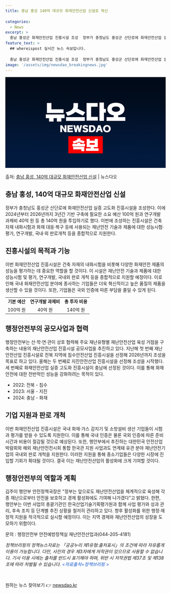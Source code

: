 ```yaml
---
title: 충남 홍성 140억 대규모 화재안전산업 신설로 혁신

categories:
  - News
excerpt: >
  충남 홍성군 화재안전산업 진흥시설 조성  정부가 충청남도 홍성군 산단로에 화재안전산업 실증 고도화 진흥시설을…
feature_text: >
  ## whereispost 실시간 뉴스 속보입니다.

  충남 홍성군 화재안전산업 진흥시설 조성  정부가 충청남도 홍성군 산단로에 화재안전산업 실증 고도화 진흥시설을…
image: '/assets/img/newsdao_breakingnews.jpg'
---
```


![뉴스다오 속보](/assets/img/newsdao_breakingnews.jpg)

<p>출처: <a href="https://newsdao.kr/4324" rel="dofollow">충남 홍성, 140억 대규모 화재안전산업 신설</a> | 뉴스다오</p>

<h2 data-ke-size="size26">충남 홍성, 140억 대규모 화재안전산업 신설</h2>
<p data-ke-size="size16">정부가 충청남도 홍성군 산단로에 화재안전산업 실증 고도화 진흥시설을 조성한다. 이에 2024년부터 2026년까지 3년간 기반 구축에 필요한 소요 예산 100억 원과 연구개발 과제비 40억 원 등 총 140억 원을 투입하기로 했다. 이번에 조성하는 진흥시설은 건축 자재 내화시험과 화재 대응·복구 등에 사용되는 재난안전 기술과 제품에 대한 성능시험·평가, 연구개발, 국내·외 판로개척 등을 종합적으로 지원한다.</p>

<h2 data-ke-size="size24">진흥시설의 목적과 기능</h2>
<p data-ke-size="size16">이번 화재안전산업 진흥시설은 건축 자재의 내화시험을 비롯해 다양한 화재안전 제품의 성능을 평가하는 데 중요한 역할을 할 것이다. 이 시설은 재난안전 기술과 제품에 대한 성능시험 및 평가, 연구개발, 국내외 판로 개척 등을 종합적으로 지원할 예정이다. 이로 인해 국내 화재안전산업 분야에 종사하는 기업들은 더욱 혁신적이고 높은 품질의 제품을 생산할 수 있을 것이다. 또한, 기업들은 국외 인증에 따른 부담을 줄일 수 있게 된다.</p>
<table>
    <tr>
        <td style="text-align: center; height: 17px;"><b>기본 예산</b></td>
        <td style="text-align: center; height: 17px;"><b>연구개발 과제비</b></td>
        <td style="text-align: center; height: 17px;"><b>총 투자 비용</b></td>
    </tr>
    <tr>
        <td style="text-align: center; height: 17px;">100억 원</td>
        <td style="text-align: center; height: 17px;">40억 원</td>
        <td style="text-align: center; height: 17px;">140억 원</td>
    </tr>
</table>

<h2 data-ke-size="size24">행정안전부의 공모사업과 협력</h2>
<p data-ke-size="size16">행정안전부는 산·학·연·관이 상호 협력해 주요 재난유형별 재난안전산업 육성 거점을 구축하는 내용의 재난안전산업 진흥시설 공모사업을 추진하고 있다. 지난해 첫 번째 재난안전산업 진흥시설로 전북 지역에 침수안전산업 진흥시설을 선정해 2026년까지 조성을 목표로 하고 있다. 올해는 두 번째로 지진안전산업 진흥시설을 선정해 조성을 시작했다. 세 번째로 화재안전산업 실증 고도화 진흥시설이 충남에 선정된 것이다. 이를 통해 화재안전에 대한 전반적인 성능을 강화하려는 목적이 있다.</p>
<ul>
    <li>2022: 전북 - 침수</li>
    <li>2023: 서울 - 지진</li>
    <li>2024: 충남 - 화재</li>
</ul>

<h2 data-ke-size="size24">기업 지원과 판로 개척</h2>
<p data-ke-size="size16">이번 화재안전산업 진흥시설은 국내 화재·가스 감지기 및 소방설비 생산 기업들이 시험과 평가를 받을 수 있도록 지원한다. 이를 통해 국내 인증은 물론 국외 인증에 따른 준비 시간과 비용이 절감될 것으로 예상된다. 또한, 행안부에서 추진하는 대한민국 안전산업박람회와 해외 재난안전전시회 통합 한국관 지원 사업과도 연계돼 유관 분야 재난안전기업의 국내외 판로 개척을 지원한다. 이러한 지원을 통해 중소기업들은 다양한 시장에 진입할 기회가 확대될 것이다. 결국 이는 재난안전산업의 활성화에 크게 기여할 것이다.</p>

<h2 data-ke-size="size24">행정안전부의 역할과 계획</h2>
<p data-ke-size="size16">김주이 행안부 안전정책국장은 "정부는 앞으로도 재난안전산업을 체계적으로 육성해 각종 재난으로부터 안전을 보호하고 경제 활성화에도 기여해 나가겠다"고 밝혔다. 한편, 행안부는 이번 사업의 총괄기관인 한국산업기술기획평가원과 함께 사업 평가와 성과 관리, 후속 조치 등 단계별 추진 상황을 철저히 관리하고 있다. 향후 활성화를 위한 행정·재정적 지원을 적극적으로 실시할 예정이다. 이는 지역 경제와 재난안전산업의 성장을 도모하기 위함이다.</p>
<p data-ke-size="size16">문의 : 행정안전부 안전예방정책실 재난안전산업과(044-205-4181)</p>
<p data-ke-size="size16"><i>정책브리핑의 정책뉴스자료는 「공공누리 제1유형:출처표시」의 조건에 따라 자유롭게 이용이 가능합니다. 다만, 사진의 경우 제3자에게 저작권이 있으므로 사용할 수 없습니다. 기사 이용 시에는 출처를 반드시 표기해야 하며, 위반 시 저작권법 제37조 및 제138조에 따라 처벌될 수 있습니다. <span style="color: #1155cc;">&lt;자료출처=정책브리핑 &gt;</span></i></p>
<p data-ke-size="size16">&nbsp;</p> 

원하는 뉴스 찾아보기 👉 <a href="https://newsdao.kr" rel="dofollow">newsdao.kr</a>


